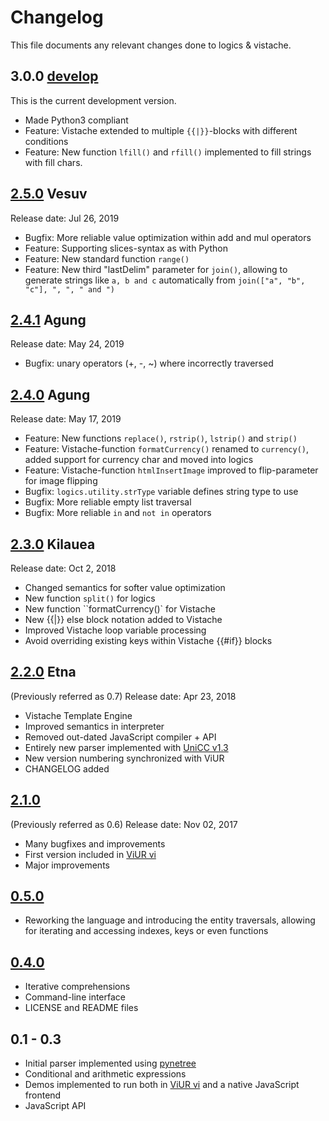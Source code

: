 # Changelog

This file documents any relevant changes done to logics & vistache.

## 3.0.0 [develop]

This is the current development version.

- Made Python3 compliant
- Feature: Vistache extended to multiple `{{|}}`-blocks with different conditions
- Feature: New function `lfill()` and `rfill()` implemented to fill strings with fill chars.

## [2.5.0] Vesuv

Release date: Jul 26, 2019

- Bugfix: More reliable value optimization within add and mul operators
- Feature: Supporting slices-syntax as with Python
- Feature: New standard function `range()`
- Feature: New third "lastDelim" parameter for `join()`, allowing to generate strings like `a, b and c` automatically from `join(["a", "b", "c"], ", ", " and ")` 

## [2.4.1] Agung

Release date: May 24, 2019

- Bugfix: unary operators (+, -, ~) where incorrectly traversed

## [2.4.0] Agung

Release date: May 17, 2019

- Feature: New functions `replace()`, `rstrip()`, `lstrip()` and `strip()`
- Feature: Vistache-function `formatCurrency()` renamed to `currency()`, added support for currency char and moved into logics
- Feature: Vistache-function `htmlInsertImage` improved to flip-parameter for image flipping
- Bugfix: `logics.utility.strType` variable defines string type to use 
- Bugfix: More reliable empty list traversal
- Bugfix: More reliable `in` and `not in` operators

## [2.3.0] Kilauea

Release date: Oct 2, 2018

- Changed semantics for softer value optimization
- New function ``split()`` for logics
- New function ``formatCurrency()` for Vistache
- New {{|}} else block notation added to Vistache
- Improved Vistache loop variable processing
- Avoid overriding existing keys within Vistache {{#if}} blocks

## [2.2.0] Etna

(Previously referred as 0.7)
Release date: Apr 23, 2018

- Vistache Template Engine
- Improved semantics in interpreter
- Removed out-dated JavaScript compiler + API
- Entirely new parser implemented with [UniCC v1.3](https://github.com/phorward/unicc)
- New version numbering synchronized with ViUR
- CHANGELOG added

## [2.1.0]

(Previously referred as 0.6)
Release date: Nov 02, 2017

- Many bugfixes and improvements
- First version included in [ViUR vi](https://github.com/viur-framework/vi)
- Major improvements

## [0.5.0]

- Reworking the language and introducing the entity traversals, allowing
  for iterating and accessing indexes, keys or even functions

## [0.4.0]

- Iterative comprehensions
- Command-line interface
- LICENSE and README files

## 0.1 - 0.3

- Initial parser implemented using [pynetree](https://github.com/phorward/pynetree)
- Conditional and arithmetic expressions
- Demos implemented to run both in [ViUR vi](https://github.com/viur-framework/vi) and a native JavaScript frontend
- JavaScript API


[develop]: https://github.com/viur-framework/logics/compare/v2.5.0...develop
[2.5.0]: https://github.com/viur-framework/logics/compare/v2.4.1...v2.5.0
[2.4.1]: https://github.com/viur-framework/logics/compare/v2.4.0...v2.4.1
[2.4.0]: https://github.com/viur-framework/logics/compare/v2.3.0...v2.4.0
[2.3.0]: https://github.com/viur-framework/logics/compare/v2.2.0...v2.3.0
[2.2.0]: https://github.com/viur-framework/logics/compare/v2.1...v2.2.0
[2.1.0]: https://github.com/viur-framework/logics/compare/v0.5...v2.1
[0.5.0]: https://github.com/viur-framework/logics/compare/v0.4...v0.5
[0.4.0]: https://github.com/viur-framework/logics/compare/v0.3...v0.4

